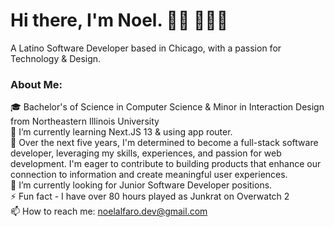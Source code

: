 # Hi there, I'm Noel. 👋🏼 👨🏽‍💻 <br>
A Latino Software Developer based in Chicago, with a passion for Technology & Design.

### About Me:
🎓 Bachelor's of Science in Computer Science & Minor in Interaction Design from Northeastern Illinois University<br>
🌱 I’m currently learning Next.JS 13 & using app router. <br>
🔭 Over the next five years, I'm determined to become a full-stack software developer, leveraging my skills, experiences, and passion for web development. I'm eager to contribute to building products that enhance our connection to information and create meaningful user experiences. <br>
🤝 I’m currently looking for Junior Software Developer positions. <br> 
⚡️ Fun fact - I have over 80 hours played as Junkrat on Overwatch 2 <br>
📫 How to reach me: noelalfaro.dev@gmail.com

